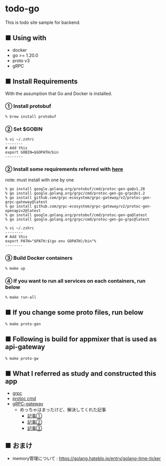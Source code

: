 # todo-go

This is todo site sample for backend.


## ■ Using with
- docker
- go >= 1.20.0
- proto v3
- gRPC


## ■ Install Requirements
With the assumption that Go and Docker is installed.

### ① Install protobuf
```
% brew install protobuf
```

### ② Set $GOBIN
```
% vi ~/.zshrc
--------
# Add this
export GOBIN=$GOPATH/bin
--------
```

### ② Install some requirements referred with [here](https://grpc.io/docs/languages/go/quickstart/)
note: must install with one by one
```
% go install google.golang.org/protobuf/cmd/protoc-gen-go@v1.28
% go install google.golang.org/grpc/cmd/protoc-gen-go-grpc@v1.2
% go install github.com/grpc-ecosystem/grpc-gateway/v2/protoc-gen-grpc-gateway@latest
% go install github.com/grpc-ecosystem/grpc-gateway/v2/protoc-gen-openapiv2@latest
% go install google.golang.org/protobuf/cmd/protoc-gen-go@latest
% go install google.golang.org/grpc/cmd/protoc-gen-go-grpc@latest

% vi ~/.zshrc
--------
# Add this
export PATH="$PATH:$(go env GOPATH)/bin"% 
--------
```

### ③ Build Docker containers
```
% make up
```

### ④ If you want to run all services on each containers, run below
```
% make run-all
```

## ■ If you change some proto files, run below
```
% make proto-gen
```

## ■ Following is build for appmixer that is used as api-gateway
```
% make proto-gw
```

## ■ What I referred as study and constructed this app
- [grpc](https://dev.classmethod.jp/articles/golang-grpc-sample-project/)
- [protoc cmd](https://qiita.com/maaaashin324/items/b8d3c5c016203dce2d6a)
- [gRPC-gateway](https://note.com/leslesnoa/n/n1888381e068b)
  - めっちゃはまったけど、解決してくれた記事
    - [記事①](https://grpc-ecosystem.github.io/grpc-gateway/docs/tutorials/adding_annotations/)
    - [記事②](https://grpc-ecosystem.github.io/grpc-gateway/docs/tutorials/adding_annotations/#:~:text=%E3%81%A7%E3%82%B9%E3%82%BF%E3%83%96%E3%82%92%E7%94%9F%E6%88%90%E3%81%99%E3%82%8B%E5%89%8D%E3%81%ABprotoc%E3%80%81%E3%81%84%E3%81%8F%E3%81%A4%E3%81%8B%E3%81%AE%E4%BE%9D%E5%AD%98%E9%96%A2%E4%BF%82%E3%82%92%20proto%20%E3%83%95%E3%82%A1%E3%82%A4%E3%83%AB%E6%A7%8B%E9%80%A0%E3%81%AB%E3%82%B3%E3%83%94%E3%83%BC%E3%81%99%E3%82%8B%E5%BF%85%E8%A6%81%E3%81%8C%E3%81%82%E3%82%8A%E3%81%BE%E3%81%99%E3%80%82%E3%81%AE%E3%82%B5%E3%83%96%E3%82%BB%E3%83%83%E3%83%88%E3%82%92%E5%85%AC%E5%BC%8F%E3%83%AA%E3%83%9D%E3%82%B8%E3%83%88%E3%83%AAgoogleapis%E3%81%8B%E3%82%89%E3%83%AD%E3%83%BC%E3%82%AB%E3%83%AB%E3%81%AE%20proto%20%E3%83%95%E3%82%A1%E3%82%A4%E3%83%AB%E6%A7%8B%E9%80%A0%E3%81%AB%E3%82%B3%E3%83%94%E3%83%BC%E3%81%97%E3%81%BE%E3%81%99%E3%80%82%E3%81%9D%E3%81%AE%E5%BE%8C%E3%80%81%E6%AC%A1%E3%81%AE%E3%82%88%E3%81%86%E3%81%AB%E3%81%AA%E3%82%8A%E3%81%BE%E3%81%99%E3%80%82)
    - [記事③](https://stackoverflow.com/questions/74498464/proto-grror-when-generating-gateway-protoc-gen-grpc-gateway-program-not-found-o#:~:text=gen%2Dgrpc%2Dgateway%20%5C-,Full%20proto%20command,-PROJ_PATH%3D%24%7BCURDIR%7D%0A%0A.PHONY)


## ■ おまけ
 - memory管理について : https://golang.hateblo.jp/entry/golang-time-ticker
